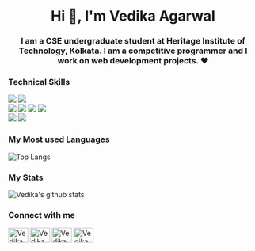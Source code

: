 <h1 align="center">Hi 👋, I'm Vedika Agarwal</h1>
<h3 align="center">I am a CSE undergraduate student at Heritage Institute of Technology, Kolkata. I am a competitive programmer and I work on web development projects. ❤</h3>

### Technical Skills
<img src="https://img.shields.io/badge/-C%20&%20C++-659ad2?style=flat&logo=c%2B%2B&logoColor=ffffff"> <img src="https://img.shields.io/badge/-Python%203-black?style=flat&logo=python&logoColor=white"> <br />
<img src = "https://img.shields.io/badge/-HTML5-E34F26?style=flat&logo=html5&logoColor=white"> <img src = "https://img.shields.io/badge/-CSS3-1572B6?style=flat&logo=css3&logoColor=white"> <img src="https://img.shields.io/badge/-ReactJS-%2300bfff%20"> 
<img src="https://img.shields.io/badge/-Bootstrap-563D7C?style=flat&logo=bootstrap&logoColor=white"> <br />
<img src="https://img.shields.io/badge/-Problem%20Solving-ffa804?style=flat"> <img src="https://img.shields.io/badge/-Database%20Management-4d008f?style=flat"> <br />

### My Most used Languages
![Top Langs](https://github-readme-stats.vercel.app/api/top-langs?username=vedikaag99&show_icons=true&&theme=radical)

### My Stats
![Vedika's github stats](https://github-readme-stats.vercel.app/api?username=vedikaag99&show_icons=true&&theme=radical)

### Connect with me
<p align="left">
<a href="https://linkedin.com/in/vedika-agarwal-a134311a9/" target="blank"><img align="center" src="https://cdn.jsdelivr.net/npm/simple-icons@3.0.1/icons/linkedin.svg" alt="Vedika Agarwal| Linkedin" height="30" width="40" /></a>
<a href="https://www.codechef.com/users/vedika_ag" target="blank"><img align="center" src="https://cdn.jsdelivr.net/npm/simple-icons@3.1.0/icons/codechef.svg" alt="Vedika Agarwal| CodeChef" height="30" width="40" /></a>
<a href="https://www.hackerrank.com/vedika_ag99" target="blank"><img align="center" src="https://cdn.jsdelivr.net/npm/simple-icons@3.0.1/icons/hackerrank.svg" alt="Vedika Agarwal| Hackerrank" height="30" width="40" /></a>
<a href="mailto:kajolkumarisingh222@gmail.com" target="blank"><img align="center" src="https://cdn.jsdelivr.net/npm/simple-icons@v3/icons/gmail.svg" alt="Vedika Agarwal| Gmail" height="30" width="40" /></a>
</p>
